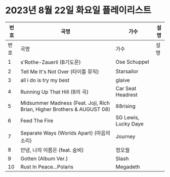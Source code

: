# 2023년 8월 22일 화요일 플레이리스트

| 번호 | 곡명 | 가수 | 설명 |
|------|------|------|------|
| 번호 | 곡명 | 가수 | 설명 |
| 1 | s'Rothe-Zauerli (B기도문) | Ose Schuppel |  |
| 2 | Tell Me It's Not Over (타이틀 뮤직) | Starsailor |  |
| 3 | all i do is try my best | glaive |  |
| 4 | Running Up That Hill (B의 곡) | Car Seat Headrest |  |
| 5 | Midsummer Madness (Feat. Joji, Rich Brian, Higher Brothers & AUGUST 08) | 88rising |  |
| 6 | Feed The Fire | SG Lewis, Lucky Daye |  |
| 7 | Separate Ways (Worlds Apart) (마음의 소리) | Journey |  |
| 8 | 안녕, 나의 이름은 (feat. 숨비) | 정오월 |  |
| 9 | Gotten (Album Ver.) | Slash |  |
| 10 | Rust In Peace...Polaris | Megadeth |  |
